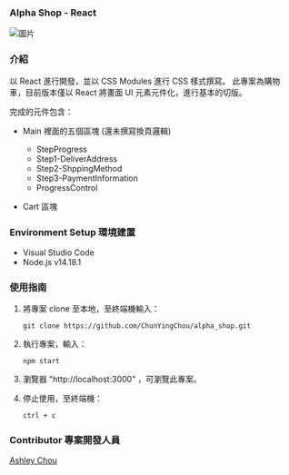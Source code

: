 ### Alpha Shop - React

![圖片](https://user-images.githubusercontent.com/93201810/199679468-b8bfe642-00d6-47ea-88da-859935b2260f.png)

### 介紹

以 React 進行開發，並以 CSS Modules 進行 CSS 樣式撰寫。
此專案為購物車，目前版本僅以 React 將畫面 UI 元素元件化，進行基本的切版。

完成的元件包含：

- Main 裡面的五個區塊 (還未撰寫換頁邏輯)
  - StepProgress
  - Step1-DeliverAddress
  - Step2-ShppingMethod
  - Step3-PaymentInformation
  - ProgressControl
  
- Cart 區塊 

### Environment Setup 環境建置

- Visual Studio Code
- Node.js v14.18.1

### 使用指南

1. 將專案 clone 至本地，至終端機輸入：

   ```
   git clone https://github.com/ChunYingChou/alpha_shop.git
   ```

2. 執行專案，輸入：
   ```
   npm start
   ```
3. 瀏覽器 "http://localhost:3000" ，可瀏覽此專案。

4. 停止使用，至終端機：
   ```
   ctrl + c
   ```

### Contributor 專案開發人員

[Ashley Chou](https://github.com/ChunYingChou)
